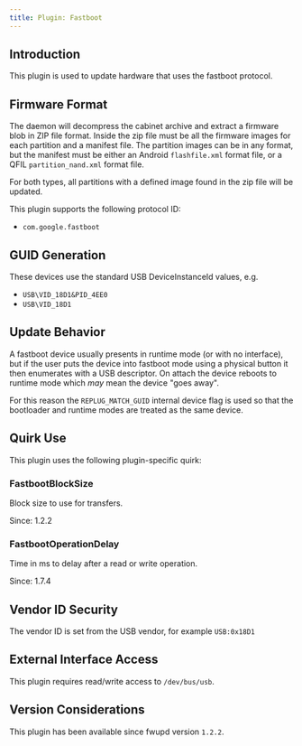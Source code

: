```yaml
---
title: Plugin: Fastboot
---
```


## Introduction

This plugin is used to update hardware that uses the fastboot protocol.

## Firmware Format

The daemon will decompress the cabinet archive and extract a firmware blob in
ZIP file format. Inside the zip file must be all the firmware images for each
partition and a manifest file. The partition images can be in any format, but
the manifest must be either an Android `flashfile.xml` format file, or a QFIL
`partition_nand.xml` format file.

For both types, all partitions with a defined image found in the zip file will
be updated.

This plugin supports the following protocol ID:

* `com.google.fastboot`

## GUID Generation

These devices use the standard USB DeviceInstanceId values, e.g.

* `USB\VID_18D1&PID_4EE0`
* `USB\VID_18D1`

## Update Behavior

A fastboot device usually presents in runtime mode (or with no interface),
but if the user puts the device into fastboot mode using a physical button
it then enumerates with a USB descriptor. On attach the device reboots to
runtime mode which *may* mean the device "goes away".

For this reason the `REPLUG_MATCH_GUID` internal device flag is used so that
the bootloader and runtime modes are treated as the same device.

## Quirk Use

This plugin uses the following plugin-specific quirk:

### FastbootBlockSize

Block size to use for transfers.

Since: 1.2.2

### FastbootOperationDelay

Time in ms to delay after a read or write operation.

Since: 1.7.4

## Vendor ID Security

The vendor ID is set from the USB vendor, for example `USB:0x18D1`

## External Interface Access

This plugin requires read/write access to `/dev/bus/usb`.

## Version Considerations

This plugin has been available since fwupd version `1.2.2`.
